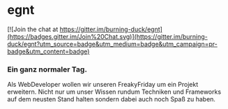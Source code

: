 egnt
====

[![Join the chat at https://gitter.im/burning-duck/egnt](https://badges.gitter.im/Join%20Chat.svg)](https://gitter.im/burning-duck/egnt?utm_source=badge&utm_medium=badge&utm_campaign=pr-badge&utm_content=badge)

### Ein ganz normaler Tag.

Als WebDeveloper wollen wir unseren FreakyFriday um ein Projekt erweitern. Nicht nur um unser Wissen rundum Techniken und Frameworks auf dem neusten Stand halten sondern dabei auch noch Spaß zu haben.


